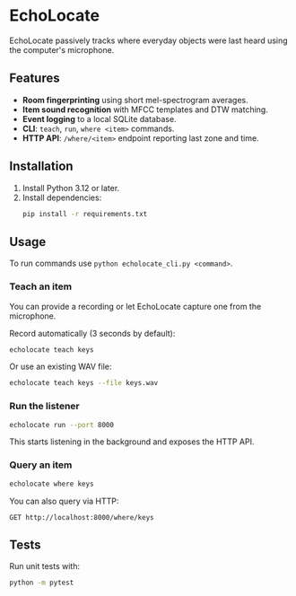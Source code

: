 # EchoLocate

EchoLocate passively tracks where everyday objects were last heard using the computer's microphone.

## Features

- **Room fingerprinting** using short mel-spectrogram averages.
- **Item sound recognition** with MFCC templates and DTW matching.
- **Event logging** to a local SQLite database.
- **CLI**: `teach`, `run`, `where <item>` commands.
- **HTTP API**: `/where/<item>` endpoint reporting last zone and time.

## Installation

1. Install Python 3.12 or later.
2. Install dependencies:
   ```bash
   pip install -r requirements.txt
   ```

## Usage

To run commands use `python echolocate_cli.py <command>`.
### Teach an item
You can provide a recording or let EchoLocate capture one from the microphone.

Record automatically (3 seconds by default):
```bash
echolocate teach keys
```

Or use an existing WAV file:
```bash
echolocate teach keys --file keys.wav
```

### Run the listener
```bash
echolocate run --port 8000
```
This starts listening in the background and exposes the HTTP API.

### Query an item
```bash
echolocate where keys
```

You can also query via HTTP:
```
GET http://localhost:8000/where/keys
```

## Tests

Run unit tests with:
```bash
python -m pytest
```

